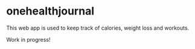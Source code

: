# onehealthjournal
This web app is used to keep track of calories, weight loss and workouts.

Work in progress!
